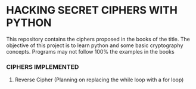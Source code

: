 # HACKING SECRET CIPHERS WITH PYTHON

This repository contains the ciphers proposed in the books of the title. The objective of this project is to
learn python and some basic cryptography concepts. Programs may not follow 100% the examples in the books


### CIPHERS IMPLEMENTED

1. Reverse Cipher (Planning on replacing the while loop with a for loop)
